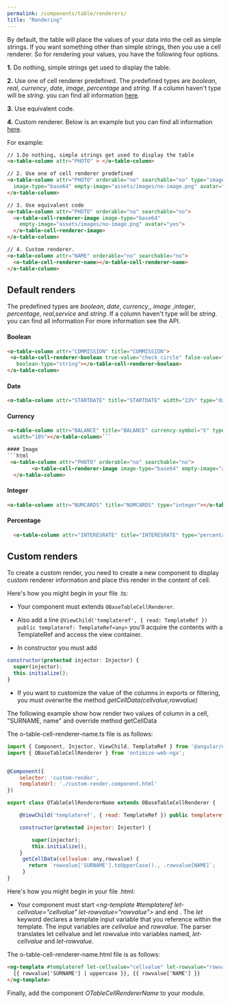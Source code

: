 ```yaml
---
permalink: /components/table/renderers/
title: "Rendering"
---
```


By default, the table will place the values of your data into the cell as simple strings. If you want something other than simple strings, then you use a cell renderer. So for rendering your values, you have the following four options.

**1.** Do nothing, simple strings get used to display the table.

**2.** Use one of cell renderer predefined. The predefined types are *boolean*, *real*, *currency*, *date*, *image*, *percentage* and *string*. If a column haven't type will be *string*. you can find all information [here](#default-renders).

**3.** Use equivalent code.

**4.** Custom renderer. Below is an example but you can find all information [here](#custom-renderers).


For example:

```html
// 1.Do nothing, simple strings get used to display the table
<o-table-column attr="PHOTO" > </o-table-column>

// 2. Use one of cell renderer predefined
<o-table-column attr="PHOTO" orderable="no" searchable="no" type="image"
  image-type="base64" empty-image="assets/images/no-image.png" avatar="yes">
</o-table-column>

// 3. Use equivalent code
<o-table-column attr="PHOTO" orderable="no" searchable="no">
  <o-table-cell-renderer-image image-type="base64"
    empty-image="assets/images/no-image.png" avatar="yes">
  </o-table-cell-renderer-image>
</o-table-column>

// 4. Custom renderer.
<o-table-column attr="NAME" orderable="no" searchable="no">
  <o-table-cell-renderer-name></o-table-cell-renderer-name>
</o-table-column>
```

## Default renders
The predefined types are *boolean*, *date*, *currency*,, *image* ,*integer*,  *percentage*, *real*,*service* and *string*. If a column haven't type will be *string*. you can find all information For more information see the API.

#### Boolean

 ```html
<o-table-column attr="COMMISSION" title="COMMISSION">
  <o-table-cell-renderer-boolean true-value="check_circle" false-value="highlight_off" true-value-type="icon" false-value-type="icon"
    boolean-type="string"></o-table-cell-renderer-boolean>
</o-table-column>
  ```

#### Date 
```html 
<o-table-column attr="STARTDATE" title="STARTDATE" width="22%" type="date" format="LL"></o-table-column>
```

#### Currency
```html 
<o-table-column attr="BALANCE" title="BALANCE" currency-symbol="€" type="currency" grouping="yes" thousand-separator=","  
  width="18%"></o-table-column>```

#### Image
```html
 <o-table-column attr="PHOTO" orderable="no" searchable="no">
        <o-table-cell-renderer-image image-type="base64" empty-image="assets/images/no-image.png" avatar="yes"> </o-table-cell-renderer-image>
  </o-table-column>
````

#### Integer
  ```html
  <o-table-column attr="NUMCARDS" title="NUMCARDS" type="integer"></o-table-column>
  ````

#### Percentage
```html
  <o-table-column attr="INTERESRATE" title="INTERESRATE" type="percentage" decimal-separator="," decimal-digits="2"></o-table-column>
```
## Custom renders

To create a custom render, you need to create a new component to display custom renderer information and place this render in the content of cell.

Here's how you might begin in your file .ts:

- Your component must extends ```OBaseTableCellRenderer```.

- Also add a line ``` @ViewChild('templateref', { read: TemplateRef }) public templateref: TemplateRef<any> ```  you'll acquire the <ng-template> contents with a TemplateRef and access the view container.
- In constructor you must add
```javascript
constructor(protected injector: Injector) {
  super(injector);
  this.initialize();
}
```

- If you want to customize the value of the columns in exports or filtering, you must overwrite the method *getCellData(cellvalue,rowvalue)*


The following example show how render two values of column in a cell, "SURNAME, name" and override method getCellData

The o-table-cell-renderer-name.ts file is as follows:

```javascript
import { Component, Injector, ViewChild, TemplateRef } from '@angular/core';
import { OBaseTableCellRenderer } from 'ontimize-web-ngx';


@Component({
    selector: 'custom-render',
    templateUrl: './custom-render.component.html'
})

export class OTableCellRendererName extends OBaseTableCellRenderer {

    @ViewChild('templateref', { read: TemplateRef }) public templateref: TemplateRef<any>;

    constructor(protected injector: Injector) {

        super(injector);
        this.initialize();
    }
     getCellData(cellvalue: any,rowvalue) {
       return `rowvalue['SURNAME'].toUpperCase()., .rowvalue[NAME]`;
     }
}
```

Here's how you might begin in your file .html:

- Your component must start *<ng-template #templateref let-cellvalue="cellvalue" let-rowvalue="rowvalue">* and end *</ng-template>*.
The *let* keyword declares a template input variable that you reference within the template. The input variables are *cellvalue* and *rowvalue*. The parser translates let cellvalue and let rowvalue into variables named, *let-cellvalue* and *let-rowvalue*.


The o-table-cell-renderer-name.html file is as follows:

```html
<ng-template #templateref let-cellvalue="cellvalue" let-rowvalue="rowvalue">
  {{ rowvalue['SURNAME'] | uppercase }}, {{ rowvalue['NAME'] }}
</ng-template>
```


Finally, add the component *OTableCellRendererName* to your module.


